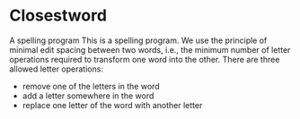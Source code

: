 # Closestword
A spelling program
 This is a spelling program. We use the principle of minimal edit spacing between two words, i.e., the minimum number of 
 letter operations required to transform one word into the other. There are three allowed letter operations:

- remove one of the letters in the word
- add a letter somewhere in the word
- replace one letter of the word with another letter
